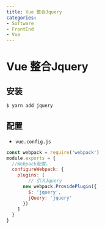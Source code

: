 ```yaml
---
title: Vue 整合Jquery
categories:
- Software
- FrontEnd
- Vue
---
```

# Vue 整合Jquery

## 安装

```bash
$ yarn add jquery
```

## 配置

- `vue.config.js`

```js
const webpack = require('webpack')
module.exports = {
  //Webpack配置。
  configureWebpack: {
    plugins: [
        // 引入Jquery
      new webpack.ProvidePlugin({
        $: 'jquery',
        jQuery: 'jquery'
      })
    ]
  }
}
```
